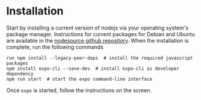 # Installation

Start by installing a current version of nodejs via your operating system's
package manager. Instructions for current packages for Debian and Ubuntu are
available in the
[nodesource github repository](https://github.com/nodesource/distributions/blob/master/README.md#deb). When the installation is complete, run the
following commands

```shell
run npm install --legacy-peer-deps  # install the required javascript packages
npm install expo-cli --save-dev  # install expo-cli as developer dependency
npm run start  # start the expo command-line interface
```

Once `expo` is started, follow the instructions on the screen.
